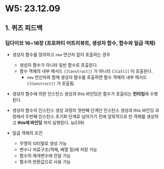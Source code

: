 # W5: 23.12.09

## 1. 퀴즈 피드백

### 딥다이브 16~18장 (프로퍼티 어트리뷰트, 생성자 함수, 함수와 일급 객체)

- 생성자 함수를 정의하고 `new` 연산자 없이 호출하는 경우

  - 생성자 함수가 아니라 일반 함수로 호출된다.
  - 함수 객체의 내부 메서드 `[[Construct]]` 가 아니라 `[[Call]]` 이 호출된다.
    - `new` 연산자와 함께 생성자 함수를 호출하면 함수 객체의 내부 메서드 `[[Construct]]` 가 호출됨.

- 생성자 함수에 의한 인스턴스 생성과 this 바인딩은 함수가 호출되는 **런타임**에 수행된다.

- 생성자 함수의 인스턴스 생성 과정의 첫번째 단계인 인스턴스 생성과 this 바인딩 과정에서 두번째 인스턴스 초기화 단계로 넘어가기 전에 암묵적으로 빈 객체를 생성하고 **this에 바인딩** 까지 실행된다. (p239)

- 일급 객체의 조건
  - 무명의 리터럴로 생성 가능
  - 변수나 자료구조(객체, 배열 등)에 저장 가능
  - 함수의 매개변수에 전달 가능
  - 함수의 반환값으로 사용 가능
